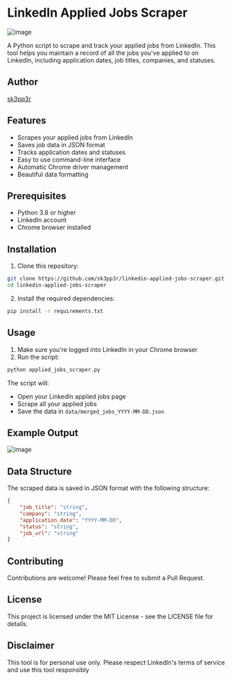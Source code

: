 # LinkedIn Applied Jobs Scraper

![image](https://github.com/user-attachments/assets/634dfd9e-4cff-4f07-bb57-d7dda3edf2e7)


A Python script to scrape and track your applied jobs from LinkedIn. This tool helps you maintain a record of all the jobs you've applied to on LinkedIn, including application dates, job titles, companies, and statuses.

## Author

[sk3pp3r](https://github.com/sk3pp3r)

## Features

- Scrapes your applied jobs from LinkedIn
- Saves job data in JSON format
- Tracks application dates and statuses
- Easy to use command-line interface
- Automatic Chrome driver management
- Beautiful data formatting

## Prerequisites

- Python 3.8 or higher
- LinkedIn account
- Chrome browser installed

## Installation

1. Clone this repository:

```bash
git clone https://github.com/sk3pp3r/linkedin-applied-jobs-scraper.git
cd linkedin-applied-jobs-scraper
```

2. Install the required dependencies:

```bash
pip install -r requirements.txt
```

## Usage

1. Make sure you're logged into LinkedIn in your Chrome browser
2. Run the script:

```bash
python applied_jobs_scraper.py
```

The script will:

- Open your LinkedIn applied jobs page
- Scrape all your applied jobs
- Save the data in `data/merged_jobs_YYYY-MM-DD.json`

## Example Output

![image](https://github.com/user-attachments/assets/96764537-fabb-4310-9ed4-0616152fe4cc)

## Data Structure

The scraped data is saved in JSON format with the following structure:

```json
{
    "job_title": "string",
    "company": "string",
    "application_date": "YYYY-MM-DD",
    "status": "string",
    "job_url": "string"
}
```

## Contributing

Contributions are welcome! Please feel free to submit a Pull Request.

## License

This project is licensed under the MIT License - see the LICENSE file for details.

## Disclaimer

This tool is for personal use only. Please respect LinkedIn's terms of service and use this tool responsibly
